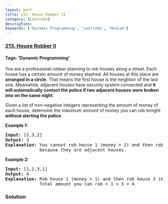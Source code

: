 ```yaml
---
layout: post
title: 213. House Robber II
category: [Leetcode]
description: 
keywords: ['Dynamic Programming', 'Leetcode', 'Medium']
---
```

### [213. House Robber II](https://leetcode.com/problems/house-robber-ii)

#### Tags: 'Dynamic Programming'

<div class="content__u3I1 question-content__JfgR"><div><p>You are a professional robber planning to rob houses along a street. Each house has a certain amount of money stashed. All houses at this place are <strong>arranged in a circle.</strong> That means the first house is the neighbor of the last one. Meanwhile, adjacent houses have security system connected and <b>it will automatically contact the police if two adjacent houses were broken into on the same night</b>.</p>
<p>Given a list of non-negative integers representing the amount of money of each house, determine the maximum amount of money you can rob tonight <strong>without alerting the police</strong>.</p>
<p><strong>Example 1:</strong></p>
<pre><strong>Input:</strong> [2,3,2]
<strong>Output:</strong> 3
<strong>Explanation:</strong> You cannot rob house 1 (money = 2) and then rob house 3 (money = 2),
             because they are adjacent houses.
</pre>
<p><strong>Example 2:</strong></p>
<pre><strong>Input:</strong> [1,2,3,1]
<strong>Output:</strong> 4
<strong>Explanation:</strong> Rob house 1 (money = 1) and then rob house 3 (money = 3).
             Total amount you can rob = 1 + 3 = 4.</pre>
</div></div>

### Solution
